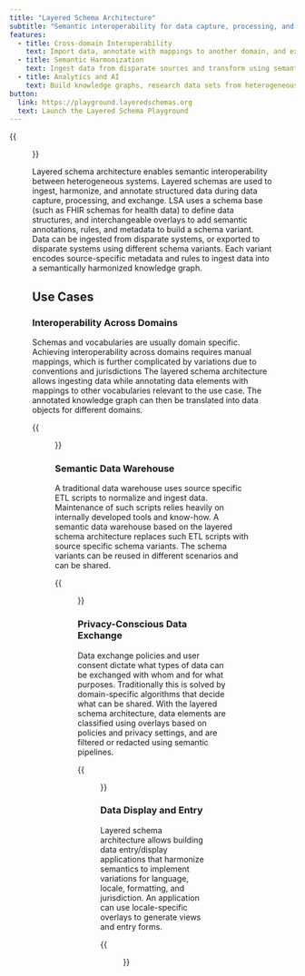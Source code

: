 ```yaml
---
title: "Layered Schema Architecture"
subtitle: "Semantic interoperability for data capture, processing, and exchange"
features:
  - title: Cross-domain Interoperability
    text: Import data, annotate with mappings to another domain, and export it
  - title: Semantic Harmonization
    text: Ingest data from disparate sources and transform using semantic pipelines.
  - title: Analytics and AI
    text: Build knowledge graphs, research data sets from heterogeneous data.
button:
  link: https://playground.layeredschemas.org
  text: Launch the Layered Schema Playground
---
```


{{<figure src="layers_ingestion.png" class="text-center my-3">}} 

Layered schema architecture enables semantic interoperability between
heterogeneous systems. Layered schemas are used to ingest, harmonize,
and annotate structured data during data capture, processing, and
exchange.  LSA uses a schema base (such as FHIR schemas for health
data) to define data structures, and interchangeable overlays to add
semantic annotations, rules, and metadata to build a schema
variant. Data can be ingested from disparate systems, or exported to
disparate systems using different schema variants. Each variant
encodes source-specific metadata and rules to ingest data into a
semantically harmonized knowledge graph.

## Use Cases
### Interoperability Across Domains

Schemas and vocabularies are usually domain specific.  Achieving
interoperability across domains requires manual mappings, which is
further complicated by variations due to conventions and jurisdictions
The layered schema architecture allows ingesting data while annotating
data elements with mappings to other vocabularies relevant to the use
case. The annotated knowledge graph can then be translated into data
objects for different domains.


{{<figure src="vocab-mapping.png" class="text-center my-3">}} 

### Semantic Data Warehouse

A traditional data warehouse uses source specific ETL scripts to
normalize and ingest data. Maintenance of such scripts relies heavily
on internally developed tools and know-how.  A semantic data warehouse
based on the layered schema architecture replaces such ETL scripts
with source specific schema variants. The schema variants can be
reused in different scenarios and can be shared.

{{<figure src="dw-fanin-fanout-sm.png" class="text-center my-3">}} 

### Privacy-Conscious Data Exchange

Data exchange policies and user consent dictate what types of data can
be exchanged with whom and for what purposes. Traditionally this is
solved by domain-specific algorithms that decide what can be
shared. With the layered schema architecture, data elements are
classified using overlays based on policies and privacy settings, and
are filtered or redacted using semantic pipelines.

{{<figure src="data-exchange.png" class="text-center my-3">}} 

### Data Display and Entry

Layered schema architecture allows building data entry/display
applications that harmonize semantics to implement variations for
language, locale, formatting, and jurisdiction. An application can use
locale-specific overlays to generate views and entry forms.

{{<figure src="layered-schema-data-capture-application.png" class="text-center my-3">}} 



